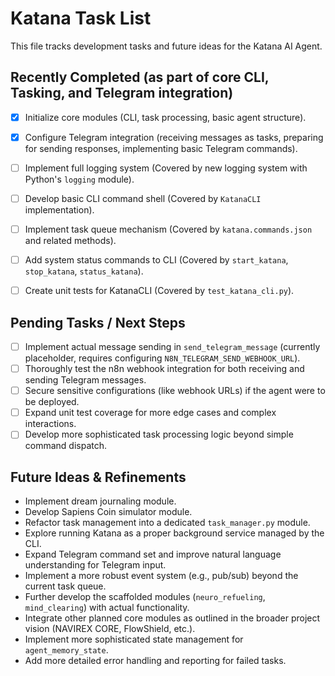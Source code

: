 # Katana Task List

This file tracks development tasks and future ideas for the Katana AI Agent.

## Recently Completed (as part of core CLI, Tasking, and Telegram integration)

- [x] Initialize core modules (CLI, task processing, basic agent structure).
- [x] Configure Telegram integration (receiving messages as tasks, preparing for sending responses, implementing basic Telegram commands).
- [ ] Implement full logging system (Covered by new logging system with Python's `logging` module).
- [ ] Develop basic CLI command shell (Covered by `KatanaCLI` implementation).
- [ ] Implement task queue mechanism (Covered by `katana.commands.json` and related methods).
- [ ] Add system status commands to CLI (Covered by `start_katana`, `stop_katana`, `status_katana`).
- [ ] Create unit tests for KatanaCLI (Covered by `test_katana_cli.py`).


## Pending Tasks / Next Steps

- [ ] Implement actual message sending in `send_telegram_message` (currently placeholder, requires configuring `N8N_TELEGRAM_SEND_WEBHOOK_URL`).
- [ ] Thoroughly test the n8n webhook integration for both receiving and sending Telegram messages.
- [ ] Secure sensitive configurations (like webhook URLs) if the agent were to be deployed.
- [ ] Expand unit test coverage for more edge cases and complex interactions.
- [ ] Develop more sophisticated task processing logic beyond simple command dispatch.

## Future Ideas & Refinements

- Implement dream journaling module.
- Develop Sapiens Coin simulator module.
- Refactor task management into a dedicated `task_manager.py` module.
- Explore running Katana as a proper background service managed by the CLI.
- Expand Telegram command set and improve natural language understanding for Telegram input.
- Implement a more robust event system (e.g., pub/sub) beyond the current task queue.
- Further develop the scaffolded modules (`neuro_refueling`, `mind_clearing`) with actual functionality.
- Integrate other planned core modules as outlined in the broader project vision (NAVIREX CORE, FlowShield, etc.).
- Implement more sophisticated state management for `agent_memory_state`.
- Add more detailed error handling and reporting for failed tasks.
```
